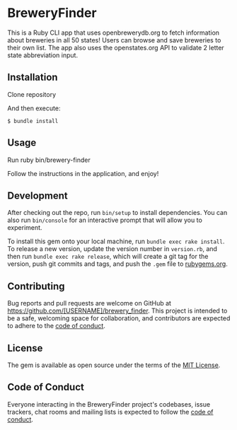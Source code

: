 # BreweryFinder

This is a Ruby CLI app that uses openbrewerydb.org to fetch information about breweries in all 50 states! Users can browse and save breweries to their own list. The app also uses the openstates.org API to validate 2 letter state abbreviation input.

## Installation

Clone repository

And then execute:

    $ bundle install

## Usage

Run ruby bin/brewery-finder

Follow the instructions in the application, and enjoy!

## Development

After checking out the repo, run `bin/setup` to install dependencies. You can also run `bin/console` for an interactive prompt that will allow you to experiment.

To install this gem onto your local machine, run `bundle exec rake install`. To release a new version, update the version number in `version.rb`, and then run `bundle exec rake release`, which will create a git tag for the version, push git commits and tags, and push the `.gem` file to [rubygems.org](https://rubygems.org).

## Contributing

Bug reports and pull requests are welcome on GitHub at https://github.com/[USERNAME]/brewery_finder. This project is intended to be a safe, welcoming space for collaboration, and contributors are expected to adhere to the [code of conduct](https://github.com/[USERNAME]/brewery_finder/blob/master/CODE_OF_CONDUCT.md).


## License

The gem is available as open source under the terms of the [MIT License](https://opensource.org/licenses/MIT).

## Code of Conduct

Everyone interacting in the BreweryFinder project's codebases, issue trackers, chat rooms and mailing lists is expected to follow the [code of conduct](https://github.com/[USERNAME]/brewery_finder/blob/master/CODE_OF_CONDUCT.md).
